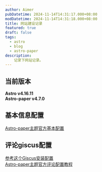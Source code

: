 ```yaml
---
author: Aimer
pubDatetime: 2024-11-14T14:31:17.000+08:00
modDatetime: 2024-11-14T14:31:18.000+08:00
title: 网站建设记录
featured: true
draft: false
tags:
  - astro
  - blog
  - astro-paper
description:
    记录下网站记录。
---
```

## 当前版本

**Astro v4.16.11**  
**Astro-paper v4.7.0**

## 基本信息配置

[Astro-paper主题官方基本配置](https://astro-paper.pages.dev/posts/how-to-configure-astropaper-theme/)

## 评论giscus配置

[参考这个Giscus安装配置](https://elazizi.com/posts/add-comments-section-to-your-astro-blog/)  
[Astro-paper主题官方评论配置教程](https://astro-paper.pages.dev/posts/how-to-integrate-giscus-comments/)
